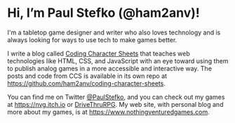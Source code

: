 # Hi, I’m Paul Stefko (@ham2anv)!
I'm a tabletop game designer and writer who also loves technology and is always looking for ways to use tech to make games better.

I write a blog called [Coding Character Sheets](https://www.nothingventuredgames.com/coding) that teaches web technologies like HTML, CSS, and JavaScript
with an eye toward using them to publish analog games in a more accessible and interactive way. The posts and code from CCS is available in its own repo at 
https://github.com/ham2anv/coding-character-sheets.

You can find me on Twitter [@PaulStefko](https://twitter.com/PaulStefko), and you can check out my games at https://nvg.itch.io or 
[DriveThruRPG](https://www.drivethrurpg.com/browse/pub/4964/Nothing-Ventured-Games). My web site, with personal blog and more about my games, is at
https://www.nothingventuredgames.com.

<!---
ham2anv/ham2anv is a ✨ special ✨ repository because its `README.md` (this file) appears on your GitHub profile.
You can click the Preview link to take a look at your changes.
--->
